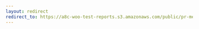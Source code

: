 ```yaml
---
layout: redirect
redirect_to: https://a8c-woo-test-reports.s3.amazonaws.com/public/pr-merge/39989/api/index.html
---
```

